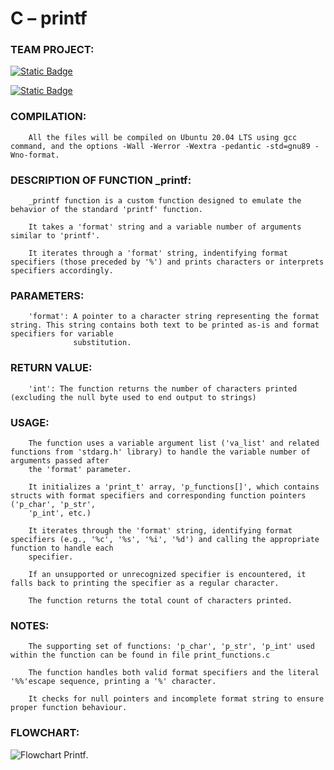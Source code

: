 # C – printf


### TEAM PROJECT:

[![Static Badge](https://img.shields.io/badge/build-Oana-brightgreen?logo=github&label=Github&labelColor=e80c0c&color=191919
)](https://github.com/OanaFun)

[![Static Badge](https://img.shields.io/badge/build-José-brightgreen?logo=github&label=Github&labelColor=#2937cccolor=191919
)](https://github.com/MagicEmperador)


### COMPILATION:

	    All the files will be compiled on Ubuntu 20.04 LTS using gcc command, and the options -Wall -Werror -Wextra -pedantic -std=gnu89 -Wno-format.


### DESCRIPTION OF FUNCTION _printf:

	    _printf function is a custom function designed to emulate the behavior of the standard 'printf' function.

	    It takes a 'format' string and a variable number of arguments similar to 'printf'.

	    It iterates through a 'format' string, indentifying format specifiers (those preceded by '%') and prints characters or interprets specifiers accordingly.


### PARAMETERS:

	    'format': A pointer to a character string representing the format string. This string contains both text to be printed as-is and format specifiers for variable
	    	      substitution.


### RETURN VALUE:

	    'int': The function returns the number of characters printed (excluding the null byte used to end output to strings)


### USAGE:

	    The function uses a variable argument list ('va_list' and related functions from 'stdarg.h' library) to handle the variable number of arguments passed after
	    the 'format' parameter.

	    It initializes a 'print_t' array, 'p_functions[]', which contains structs with format specifiers and corresponding function pointers ('p_char', 'p_str',
	    'p_int', etc.)

	    It iterates through the 'format' string, identifying format specifiers (e.g., '%c', '%s', '%i', '%d') and calling the appropriate function to handle each
	    specifier.

	    If an unsupported or unrecognized specifier is encountered, it falls back to printing the specifier as a regular character.

	    The function returns the total count of characters printed.


### NOTES:

	    The supporting set of functions: 'p_char', 'p_str', 'p_int' used within the function can be found in file print_functions.c

	    The function handles both valid format specifiers and the literal '%%'escape sequence, printing a '%' character.

	    It checks for null pointers and incomplete format string to ensure proper function behaviour.


### FLOWCHART:

![Flowchart Printf](https://github.com/MagicEmperador/holbertonschool-printf/assets/144609420/2078e8e2-fac7-4842-b91e-6d18932e1913).
